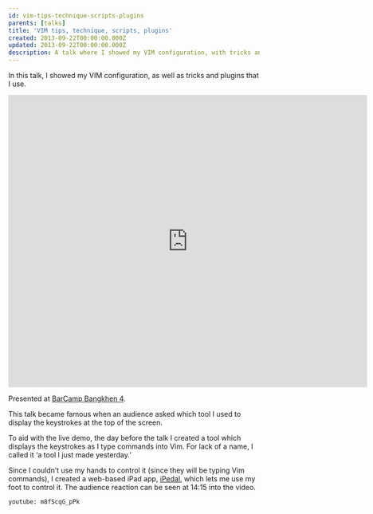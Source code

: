 ```yaml
---
id: vim-tips-technique-scripts-plugins
parents: [talks]
title: 'VIM tips, technique, scripts, plugins'
created: 2013-09-22T00:00:00.000Z
updated: 2013-09-22T00:00:00.000Z
description: A talk where I showed my VIM configuration, with tricks and plugins that I use.
---
```


In this talk, I showed my VIM configuration, as well as tricks and plugins that I use.

<iframe width="720" height="587" class="youtube" src="https://www.slideshare.net/slideshow/embed_code/key/whRzNPugGQEBOI?rel=0" frameBorder="0" allowfullscreen=""></iframe>

Presented at [BarCamp Bangkhen 4](http://2013.barcampbangkhen.org/).

This talk became famous when an audience asked which tool I used to display the keystrokes at the top of the screen.

To aid with the live demo, the day before the talk I created a tool which displays the keystrokes as I type commands into Vim. For lack of a name, I called it ‘a tool I just made yesterday.’

Since I couldn’t use my hands to control it (since they will be typing Vim commands), I created a web-based iPad app, [iPedal](/p/ipedal/), which lets me use my foot to control it. The audience reaction can be seen at 14:15 into the video.

`youtube: m8fScqG_pPk`
